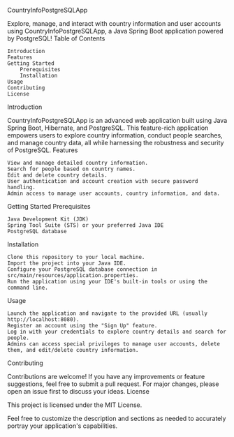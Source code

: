 CountryInfoPostgreSQLApp

Explore, manage, and interact with country information and user accounts using CountryInfoPostgreSQLApp, a Java Spring Boot application powered by PostgreSQL!
Table of Contents

    Introduction
    Features
    Getting Started
        Prerequisites
        Installation
    Usage
    Contributing
    License

Introduction

CountryInfoPostgreSQLApp is an advanced web application built using Java Spring Boot, Hibernate, and PostgreSQL. This feature-rich application empowers users to explore country information, conduct people searches, and manage country data, all while harnessing the robustness and security of PostgreSQL.
Features

    View and manage detailed country information.
    Search for people based on country names.
    Edit and delete country details.
    User authentication and account creation with secure password handling.
    Admin access to manage user accounts, country information, and data.

Getting Started
Prerequisites

    Java Development Kit (JDK)
    Spring Tool Suite (STS) or your preferred Java IDE
    PostgreSQL database

Installation

    Clone this repository to your local machine.
    Import the project into your Java IDE.
    Configure your PostgreSQL database connection in src/main/resources/application.properties.
    Run the application using your IDE's built-in tools or using the command line.

Usage

    Launch the application and navigate to the provided URL (usually http://localhost:8080).
    Register an account using the "Sign Up" feature.
    Log in with your credentials to explore country details and search for people.
    Admins can access special privileges to manage user accounts, delete them, and edit/delete country information.

Contributing

Contributions are welcome! If you have any improvements or feature suggestions, feel free to submit a pull request. For major changes, please open an issue first to discuss your ideas.
License

This project is licensed under the MIT License.

Feel free to customize the description and sections as needed to accurately portray your application's capabilities.
